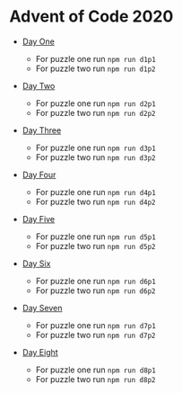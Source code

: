 # Advent of Code 2020

- [Day One](https://adventofcode.com/2020/day/1)
  - For puzzle one run `npm run d1p1`
  - For puzzle two run `npm run d1p2`
  
- [Day Two](https://adventofcode.com/2020/day/2)
  - For puzzle one run `npm run d2p1`
  - For puzzle two run `npm run d2p2`

- [Day Three](https://adventofcode.com/2020/day/3)
  - For puzzle one run `npm run d3p1`
  - For puzzle two run `npm run d3p2`

- [Day Four](https://adventofcode.com/2020/day/4)
  - For puzzle one run `npm run d4p1`
  - For puzzle two run `npm run d4p2`

- [Day Five](https://adventofcode.com/2020/day/5)
  - For puzzle one run `npm run d5p1`
  - For puzzle two run `npm run d5p2`

- [Day Six](https://adventofcode.com/2020/day/6)
  - For puzzle one run `npm run d6p1`
  - For puzzle two run `npm run d6p2`

- [Day Seven](https://adventofcode.com/2020/day/7)
  - For puzzle one run `npm run d7p1`
  - For puzzle two run `npm run d7p2`

- [Day Eight](https://adventofcode.com/2020/day/8)
  - For puzzle one run `npm run d8p1`
  - For puzzle two run `npm run d8p2`
